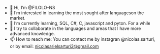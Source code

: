 
- 👋 Hi, I’m @FILOLO-NS
- 👀 I’m interested in learning the most sought after languageson the market.
- 🌱 I’m currently learning, SQL, C#, C, javascript and pyton. For a while 
- 💞️ I try to collaborate in the languages ​​and areas that I have more advanced knowledge.
- 📫 How to reach me: You can contact me by instagran @nicolas.sarturi, or by email: nicolasarielsarturi3@gmail.com
